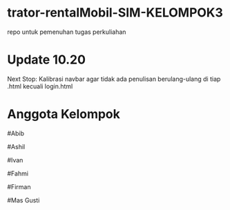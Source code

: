 # trator-rentalMobil-SIM-KELOMPOK3
repo untuk pemenuhan tugas perkuliahan

# Update 10.20
Next Stop: Kalibrasi navbar agar tidak ada penulisan berulang-ulang di tiap .html kecuali login.html

# Anggota Kelompok

#Abib 

#Ashil

#Ivan 

#Fahmi

#Firman

#Mas Gusti
